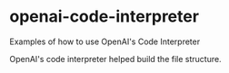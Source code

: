 # openai-code-interpreter
Examples of how to use OpenAI's Code Interpreter

OpenAI's code interpreter helped build the file structure.
